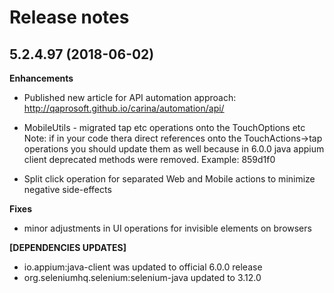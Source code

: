 # Release notes


## 5.2.4.97 (2018-06-02)
**Enhancements**

* Published new article for API automation approach:
http://qaprosoft.github.io/carina/automation/api/

* MobileUtils - migrated tap etc operations onto the TouchOptions etc
Note: if in your code thera direct references onto the TouchActions->tap operations you should update them as well because in 6.0.0 java appium client deprecated methods were removed.
Example: 859d1f0

* Split click operation for separated Web and Mobile actions to minimize negative side-effects

**Fixes**

* minor adjustments in UI operations for invisible elements on browsers

**[DEPENDENCIES UPDATES]**
* io.appium:java-client was updated to official 6.0.0 release
* org.seleniumhq.selenium:selenium-java updated to 3.12.0
